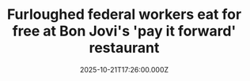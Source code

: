 ---
title: "Furloughed federal workers eat for free at Bon Jovi's 'pay it forward' restaurant"
date: 2025-10-21T17:26:00.000Z
category: Human Kindness
externalLink: "https://www.goodgoodgood.co/articles/bon-jovi-soul-kitchen-government-shutdown"
image: ""
excerpt: "Three locations of JBJ Soul Kitchen have free, three-course meals hot and ready for people impacted by the government shutdown.…"
---